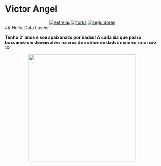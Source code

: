 <h1> Victor Angel </h1>

<div align="center">
  <a href="https://github.com/FooxKillaz?tab=repositories">
    <img alt="estrelas" title="Total de Estrelas Github" src="https://custom-icon-badges.herokuapp.com/badge/dynamic/json?logo=star&color=7c007c&labelColor=640464&label=Stars&style=for-the-badge&query=%24.stars&url=https://api.github-star-counter.workers.dev/user/FooxKillaz"/></a>
  <a href="https://github.com/YauhenKavalchuk?tab=repositories&sort=stargazers">
    <img alt="forks" title="Total de Forks Github" src="https://custom-icon-badges.herokuapp.com/badge/dynamic/json?logo=fork&color=55960c&labelColor=488207&label=Forks&style=for-the-badge&query=%24.forks&url=https://api.github-star-counter.workers.dev/user/FooxKillaz"/></a>
  <a href="https://github.com/FooxKillaz">
    <img alt="seguidores" title="Follow me on Github" src="https://custom-icon-badges.herokuapp.com/github/followers/FooxKillaz?color=236ad3&labelColor=1155ba&style=for-the-badge&logo=person-add&label=Follow&logoColor=white"/></a>
</div>
## Hello, Data Lovers!

<strong> Tenho 21 anos e sou apaixonado por dados! A cada dia que passo buscando me desenvolver na área de análise de dados mais eu amo isso :D </strong>

<p align="center">
  <img src="https://media1.giphy.com/media/eLvUXqCY7w5sqHM8Eo/giphy.gif?cid=ecf05e47haig300e4mn75qil3incpyn77fq2oxndweqzxwgq&ep=v1_gifs_search&rid=giphy.gif&ct=g" width="350">
</p>

</p>
